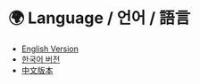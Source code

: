 # 🌍 Language / 언어 / 語言

- [English Version](README.en.md)
- [한국어 버전](README.ko.md)
- [中文版本](README.ch.md)
